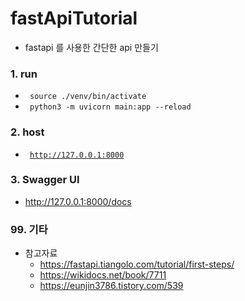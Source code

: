# fastApiTutorial
- fastapi 를 사용한 간단한 api 만들기

### 1.  run
- <code> source ./venv/bin/activate </code>
- <code> python3 -m uvicorn main:app --reload </code>

### 2. host
- <code> http://127.0.0.1:8000 </code>

### 3.  Swagger UI
- http://127.0.0.1:8000/docs

### 99. 기타
- 참고자료
  - https://fastapi.tiangolo.com/tutorial/first-steps/
  - https://wikidocs.net/book/7711
  - https://eunjin3786.tistory.com/539
